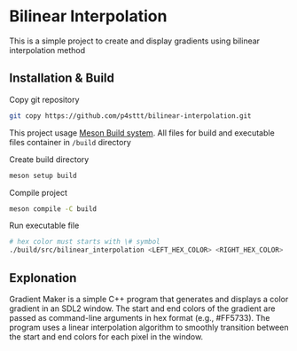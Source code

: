 # Bilinear Interpolation

This is a simple project to create and display gradients using bilinear interpolation method

## Installation & Build

Copy git repository

```bash
git copy https://github.com/p4sttt/bilinear-interpolation.git
```

This project usage [Meson Build system](https://mesonbuild.com/). All files for build and executable files container in `/build` directory

Create build directory

```bash
meson setup build
```

Compile project

```bash
meson compile -C build
```

Run executable file

```bash
# hex color must starts with \# symbol
./build/src/bilinear_interpolation <LEFT_HEX_COLOR> <RIGHT_HEX_COLOR>
```

## Explonation

Gradient Maker is a simple C++ program that generates and displays a color gradient in an SDL2 window. The start and end colors of the gradient are passed as command-line arguments in hex format (e.g., #FF5733). The program uses a linear interpolation algorithm to smoothly transition between the start and end colors for each pixel in the window.
